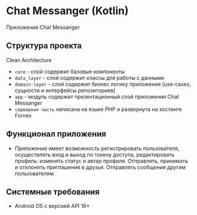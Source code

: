 # Chat Messanger (Kotlin)
Приложения Chat Messanger 

## Структура проекта
Clean Architecture
* `core` - слой содержит базовые компоненты
* `data_layer` - слой содержит классы для работы с данными 
* `domain-layer` - слой содержит бизнес логику приложения (use-cases, сущности и интерфейсы репозиториев)
* `app` - модуль содержит презентационный слой приложения Chat Messanger 
* `серверная часть` написана на языке PHP и развернута на хостинге Fornex

## Функционал приложения
* Приложение имеет возможность регистрировать пользователя, осуществлять вход и выход по токену доступа, редактировать профиль:
изменять статус и автар профиля. Отправлять, принимать и отклонять приглашения в друзья. Отправлять сообщения другим пользователям.


## Системные требования
* Android OS с версией API 16+
